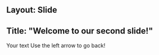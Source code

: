 
Layout: Slide
---
Title: "Welcome to our second slide!"
---
Your text
Use the left arrow to go back!
